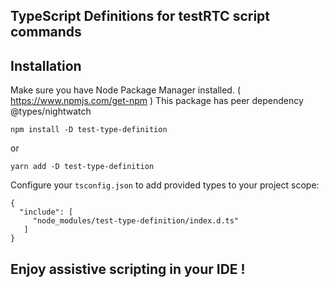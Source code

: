 TypeScript Definitions for testRTC script commands
---
## Installation
Make sure you have Node Package Manager installed. ( https://www.npmjs.com/get-npm )
This package has peer dependency @types/nightwatch

    npm install -D test-type-definition
or

    yarn add -D test-type-definition

Configure your `tsconfig.json` to add provided types to your project scope:

``` 
{
  "include": [
     "node_modules/test-type-definition/index.d.ts"
   ]
}
```
## Enjoy assistive scripting in your IDE !
